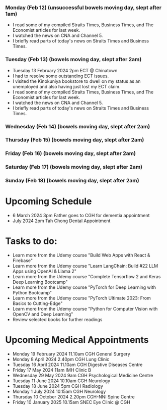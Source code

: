 ### Monday (Feb 12) (unsuccessful bowels moving day, slept after 1am)
- I read some of my compiled Straits Times, Business Times, and The Economist articles for last week.
- I watched the news on CNA and Channel 5.
- I briefly read parts of today's news on Straits Times and Business Times.

### Tuesday (Feb 13) (bowels moving day, slept after 2am)
- Tuesday 13 February 2024 2pm ECT @ Chinatown
- I had to resolve some outstanding ECT issues.
- I visited the Kinokuniya bookstore to dwell on my status as an unemployed and also having just lost my ECT claim.
- I read some of my compiled Straits Times, Business Times, and The Economist articles for last week.
- I watched the news on CNA and Channel 5.
- I briefly read parts of today's news on Straits Times and Business Times.

### Wednesday (Feb 14) (bowels moving day, slept after 2am)


### Thursday (Feb 15) (bowels moving day, slept after 2am)


### Friday (Feb 16) (bowels moving day, slept after 2am)


### Saturday (Feb 17) (bowels moving day, slept after 2am)


### Sunday (Feb 18) (bowels moving day, slept after 2am)



# Upcoming Schedule
- 6 March 2024 3pm Father goes to CGH for dementia appointment
- July 2024 2pm Tah Chong Dental Appointment

# Tasks to do:
- Learn more from the Udemy course "Build Web Apps with React & Firebase"
- Learn more from the Udemy course "Learn LangChain: Build #22 LLM Apps using OpenAI & Llama 2"
- Learn more from the Udemy course "Complete Tensorflow 2 and Keras Deep Learning Bootcamp"
- Learn more from the Udemy course "PyTorch for Deep Learning with Python Bootcamp"
- Learn more from the Udemy course "PyTorch Ultimate 2023: From Basics to Cutting-Edge"
- Learn more from the Udemy course "Python for Computer Vision with OpenCV and Deep Learning"
- Review selected books for further readings

# Upcoming Medical Appointments
- Monday 19 February 2024 11.10am CGH General Surgery
- Monday 8 April 2024 2.40pm CGH Lung Clinic
- Tuesday 16 April 2024 11.10am CGH Digestive Diseases Centre
- Friday 17 May 2024 11am IMH Clinic B
- Wednesday 29 May 2024 9am CGH Psychological Medicine Centre
- Tuesday 11 June 2024 10.10am CGH Neurology
- Tuesday 18 June 2024 5pm CGH Radiology
- Monday 1 July 2024 10.15am CGH Neurology
- Thursday 10 October 2024 2.20pm CGH-NNI Spine Centre
- Friday 10 January 2025 10.15am SNEC Eye Clinic @ CGH
